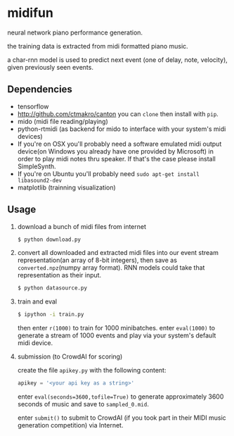 # midifun

neural network piano performance generation.

the training data is extracted from midi formatted piano music.

a char-rnn model is used to predict next event (one of delay, note, velocity), given previously seen events.

## Dependencies

- tensorflow
- <http://github.com/ctmakro/canton> you can `clone` then install with `pip`.
- mido (midi file reading/playing)
- python-rtmidi (as backend for mido to interface with your system's midi devices)
- If you're on OSX you'll probably need a software emulated midi output device(on Windows you already have one provided by Microsoft) in order to play midi notes thru speaker. If that's the case please install SimpleSynth.
- If you're on Ubuntu you'll probably need `sudo apt-get install libasound2-dev`
- matplotlib (trainning visualization)

## Usage

1. download a bunch of midi files from internet

    ```bash
    $ python download.py
    ```

2. convert all downloaded and extracted midi files into our event stream representation(an array of 8-bit integers), then save as `converted.npz`(numpy array format). RNN models could take that representation as their input.

    ```bash
    $ python datasource.py
    ```

3. train and eval

    ```bash
    $ ipython -i train.py
    ```

    then enter `r(1000)` to train for 1000 minibatches. enter `eval(1000)` to generate a stream of 1000 events and play via your system's default midi device.

4. submission (to CrowdAI for scoring)

    create the file `apikey.py` with the following content:

    ```python
    apikey = '<your api key as a string>'
    ```

    enter `eval(seconds=3600,tofile=True)` to generate approximately 3600 seconds of music and save to `sampled_0.mid`.

    enter `submit()` to submit to CrowdAI (if you took part in their MIDI music generation competition) via Internet.
